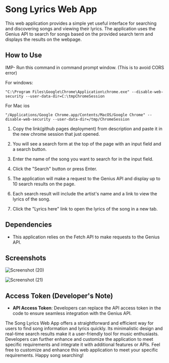 # Song Lyrics Web App

This web application provides a simple yet useful interface for searching and discovering songs and viewing their lyrics. The application uses the Genius API to search for songs based on the provided search term and displays the results on the webpage. 

## How to Use
IMP- Run this command in command prompt window. (This is to avoid CORS error)

For windows:
```
"C:\Program Files\Google\Chrome\Application\chrome.exe" --disable-web-security --user-data-dir=C:\tmpChromeSession
```
For Mac ios
```
"/Applications/Google Chrome.app/Contents/MacOS/Google Chrome" --disable-web-security --user-data-dir=/tmp/ChromeSession
```
1. Copy the link(github pages deployment) from description and paste it in the new chrome session that just opened.

2. You will see a search form at the top of the page with an input field and a search button.

3. Enter the name of the song you want to search for in the input field.

4. Click the "Search" button or press Enter.

5. The application will make a request to the Genius API and display up to 10 search results on the page.

6. Each search result will include the artist's name and a link to view the lyrics of the song.

7. Click the "Lyrics here" link to open the lyrics of the song in a new tab.

## Dependencies

- This application relies on the Fetch API to make requests to the Genius API.

## Screenshots
![Screenshot (20)](https://github.com/shrutiiigupta/LyricsApp/assets/98140693/7aae1665-2faa-40ca-b6d3-1ee9928ef031)

![Screenshot (21)](https://github.com/shrutiiigupta/LyricsApp/assets/98140693/7ea045fb-f634-4d23-9457-af91e027bda3)



## Access Token (Developer's Note)
- **API Access Token**: Developers can replace the API access token in the code to ensure seamless integration with the Genius API.

The Song Lyrics Web App offers a straightforward and efficient way for users to find song information and lyrics quickly. Its minimalistic design and real-time search results make it a user-friendly tool for music enthusiasts. Developers can further enhance and customize the application to meet specific requirements and integrate it with additional features or APIs.
Feel free to customize and enhance this web application to meet your specific requirements. Happy song searching!
